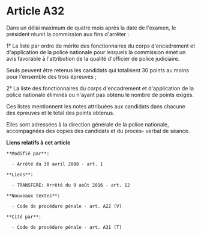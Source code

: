 # Article A32

Dans un délai maximum de quatre mois après la date de l'examen, le président réunit la commission aux fins d'arrêter : 

1° La liste par ordre de mérite des fonctionnaires du corps     d'encadrement et d'application  de la police nationale pour
lesquels la commission émet un avis favorable à l'attribution de la qualité d'officier de police judiciaire. 

Seuls peuvent être retenus les candidats qui totalisent 30 points au moins pour l'ensemble des trois épreuves ; 

2° La liste des fonctionnaires du corps     d'encadrement et d'application  de la police nationale éliminés ou n'ayant pas
obtenu le nombre de points exigés. 

Ces listes mentionnent les notes attribuées aux candidats dans chacune des épreuves et le total des points obtenus. 

Elles sont adressées à la direction générale de la police nationale, accompagnées des copies des candidats et du procès-
verbal de séance.

**Liens relatifs à cet article**

	**Modifié par**:

	  - Arrêté du 30 avril 2008 - art. 1

	**Liens**:

	  - TRANSFERE: Arrêté du 9 août 2016 - art. 12

	**Nouveaux textes**:

	  - Code de procédure pénale - art. A22 (V)

	**Cité par**:

	  - Code de procédure pénale - art. A31 (T)
